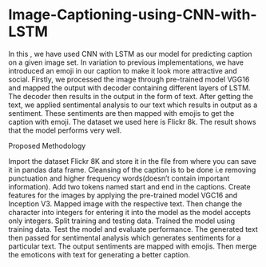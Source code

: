 # Image-Captioning-using-CNN-with-LSTM

In this , we have used CNN with LSTM as our model for predicting caption on a given image set. In variation to previous implementations, we have introduced an emoji in our caption to make it look more attractive and social. Firstly, we processed the image through pre-trained model VGG16 and mapped the output with decoder containing different layers of LSTM. The decoder then results in the output in the form of text. After getting the text, we applied sentimental analysis to our text which results in output as a sentiment. These sentiments are then mapped with emojis to get the caption with emoji. The dataset we used here is Flickr 8k. The result shows that the model performs very well.

Proposed Methodology

Import the dataset Flickr 8K and store it in the file from where you can save it in pandas data frame.
Cleansing of the caption is to be done i.e removing punctuation and higher frequency words(doesn’t contain important information).
Add two tokens named start and end in the captions.
Create features for the images by applying the pre-trained model VGC16 and Inception V3.
Mapped image with the respective text. Then change the character into integers for entering it into the model as the model accepts only integers.
Split training and testing data. Trained the model using training data.
Test the model and evaluate performance.
The generated text then passed for sentimental analysis which generates sentiments for a particular text.
The output sentiments are mapped with emojis. Then merge the emoticons with text for generating a better caption.




